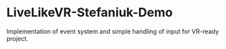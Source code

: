 # LiveLikeVR-Stefaniuk-Demo
Implementation of event system and simple handling of input for VR-ready project.
